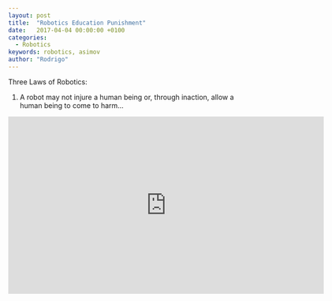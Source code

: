 ```yaml
---
layout: post
title:  "Robotics Education Punishment"
date:   2017-04-04 00:00:00 +0100
categories:
  - Robotics
keywords: robotics, asimov
author: "Rodrigo"
---
```


Three Laws of Robotics:
1. A robot may not injure a human being or, through inaction, allow a human being to come to harm...

<iframe src="https://player.vimeo.com/video/209734673" width="640" height="360" frameborder="0" webkitallowfullscreen mozallowfullscreen allowfullscreen></iframe>